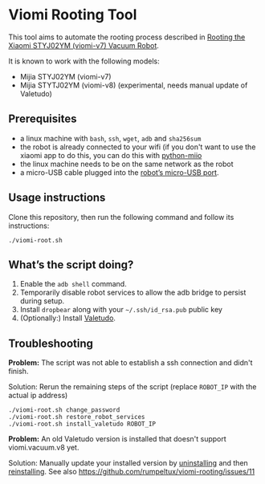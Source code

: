 # Viomi Rooting Tool

This tool aims to automate the rooting process described in
[Rooting the Xiaomi STYJ02YM (viomi-v7) Vacuum Robot](https://itooktheredpill.irgendwo.org/2020/rooting-xiaomi-vacuum-robot/).

It is known to work with the following models:

* Mijia STYJ02YM (viomi-v7)
* Mijia STYTJ02YM (viomi-v8) (experimental, needs manual update of Valetudo)

## Prerequisites

* a linux machine with `bash`, `ssh`, `wget`, `adb` and `sha256sum`
* the robot is already connected to your wifi (if you don't want to use the xiaomi app to do this,
  you can do this with [python-miio](https://github.com/rytilahti/python-miio)
* the linux machine needs to be on the same network as the robot
* a micro-USB cable plugged into the [robot’s micro-USB port](https://itooktheredpill.irgendwo.org/2020/rooting-xiaomi-vacuum-robot/).

## Usage instructions

Clone this repository, then run the following command and follow its instructions:

    ./viomi-root.sh

## What’s the script doing?

1. Enable the `adb shell` command.
2. Temporarily disable robot services to allow the adb bridge to persist during setup.
3. Install `dropbear` along with your `~/.ssh/id_rsa.pub` public key
4. (Optionally:) Install [Valetudo](https://github.com/Hypfer/Valetudo).

## Troubleshooting

**Problem:** The script was not able to establish a ssh connection and didn't finish.

Solution: Rerun the remaining steps of the script (replace `ROBOT_IP` with the actual ip address)

    ./viomi-root.sh change_password
    ./viomi-root.sh restore_robot_services
    ./viomi-root.sh install_valetudo ROBOT_IP

**Problem:** An old Valetudo version is installed that doesn't support viomi.vacuum.v8 yet.

Solution: Manually update your installed version by
[uninstalling](https://github.com/Hypfer/Valetudo/blob/0.5.3/docs/_pages/installation/viomi.md#uninstall-valetudo) and
then [reinstalling](https://valetudo.cloud/pages/installation/viomi.html#robot-setup).
See also https://github.com/rumpeltux/viomi-rooting/issues/11
